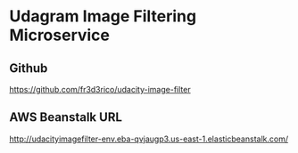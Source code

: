 # Udagram Image Filtering Microservice

## Github

https://github.com/fr3d3rico/udacity-image-filter

## AWS Beanstalk URL

http://udacityimagefilter-env.eba-qvjaugp3.us-east-1.elasticbeanstalk.com/